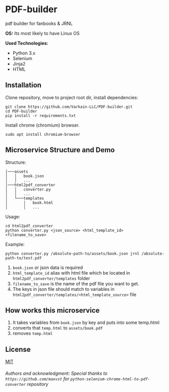 # PDF-builder
pdf builder for fanbooks &amp; JRNL

**OS:** Its most likely to have Linux OS

**Used Technologies:**
- Python 3.x
- Selenium
- Jinja2
- HTML

## Installation
Clone repository, move to project root dir, install dependencies:
```
git clone https://github.com/Varkain-LLC/PDF-builder.git
cd PDF-builder
pip install -r requirements.txt
```
Install chrome (chromium) browser.
```
sudo apt install chromium-browser
```

## Microservice Structure and Demo
Structure:
```
│───assets
│   │   book.json
│   │   ...
│───html2pdf_converter
│   │   converter.py
│   │   ...
│   └───templates
│       │   book.html
│       │   ...
```
Usage:
```
cd html2pdf_converter
python converter.py <json_source> <html_template_id> <filename_to_save>
```
Example:
```
python converter.py /absolute-path-to/assets/book.json jrnl /absolute-path-to/test.pdf
```
1. `book.json` or json data is required
2. `html_template_id` alias with html file which be located in `html2pdf_converter/templates` folder
3. `filename_to_save` is the name of the pdf file you want to get.
4. The keys in json file should match to variables in `html2pdf_converter/templates/<html_template_source>` file

## How works this microservice
1. It takes variables from `book.json` by key and puts into some temp.html
2. converts that `temp.html` to `assets/book.pdf`
3. removes `temp.html`

## License
[MIT](https://choosealicense.com/licenses/mit/)

###### Authors and acknowledgment: Special thanks to `https://github.com/maxvst` for `python-selenium-chrome-html-to-pdf-converter` repository
